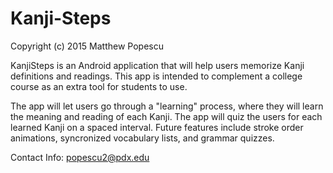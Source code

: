 # Kanji-Steps
Copyright (c) 2015 Matthew Popescu

KanjiSteps is an Android application that will help users memorize Kanji definitions and readings. This app is intended to complement a college course as an extra tool for students to use.

The app will let users go through a "learning" process, where they will learn the meaning and reading of each Kanji.
The app will quiz the users for each learned Kanji on a spaced interval.
Future features include stroke order animations, syncronized vocabulary lists, and grammar quizzes.

Contact Info: popescu2@pdx.edu

